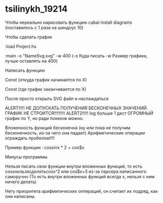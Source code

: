 # tsilinykh_19214

Чтобы нереально нарисовать функцию
cabal install diagrams (поставилось с 1 раза на шиндоус 10)

Чтобы сделать график

:load Project.hs

:main -o "NameSvg.svg" -w 400 (-o Куда писать -w Размер графика, лучше оставлять на 400)

Написать функцию

Const (откуда график начинается по X)

Const (где график заканчивается по X)

После просто открыть SVG файл и наслаждаться

ALERT!!!!! НЕ ДОПУСКАТЬ ПОЛУЧЕНИЯ БЕСКОНЕЧНЫХ ЗНАЧЕНИЙ. ГРАФИК НЕ СТРОИТСЯ!!!!!!!!!
ALERT2!!!!! log больше 1 даст ОГРОМНЫЙ график по Y, но ради покеков можно. 

Вложенность функций бесконечна (ну или пока не получим бесконечность, из-за чего она падает)
Арифметические операции ограждать пробелом!!!!

Пример функции : cos$sin$x * 2 + cos$x

Минусы программы

Нельзя писать свои функции внутри вложенных функций, то есть cos$x нельзя сделать cos$x^2 или cos$x+3 из-за парсера написанного саморучно
(То есть внутри вложенных функций всегда x, нельзя с ним ничего делать)

Нету приоритета арифмитических оппераций, он считает их подряд, как они написаны.
